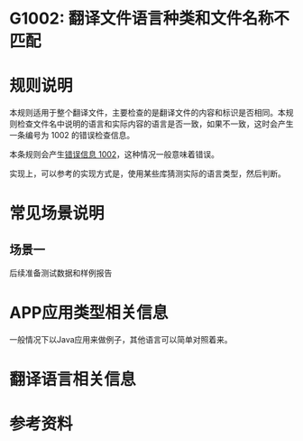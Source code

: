 # G1002: 翻译文件语言种类和文件名称不匹配

# 规则说明

本规则适用于整个翻译文件，主要检查的是翻译文件的内容和标识是否相同。本规则检查文件名中说明的语言和实际内容的语言是否一致，如果不一致，这时会产生一条编号为 1002 的错误检查信息。

本条规则会产生[错误信息 1002](../error_info.md#1002文件名指定的语言种类和文件内容不匹配)，这种情况一般意味着错误。

实现上，可以参考的实现方式是，使用某些库猜测实际的语言类型，然后判断。

# 常见场景说明

## 场景一

后续准备测试数据和样例报告


# APP应用类型相关信息

一般情况下以Java应用来做例子，其他语言可以简单对照着来。

# 翻译语言相关信息


# 参考资料

